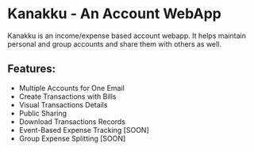 ﻿# Kanakku - An Account WebApp
Kanakku is an income/expense based account webapp. It helps maintain personal and group accounts and share them with others as well.

## Features:
- Multiple Accounts for One Email
- Create Transactions with Bills
- Visual Transactions Details
- Public Sharing
- Download Transactions Records
- Event-Based Expense Tracking [SOON]
- Group Expense Splitting [SOON]
